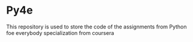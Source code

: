 # Py4e
This repository is used to store the code of the assignments from Python foe everybody specialization from coursera
